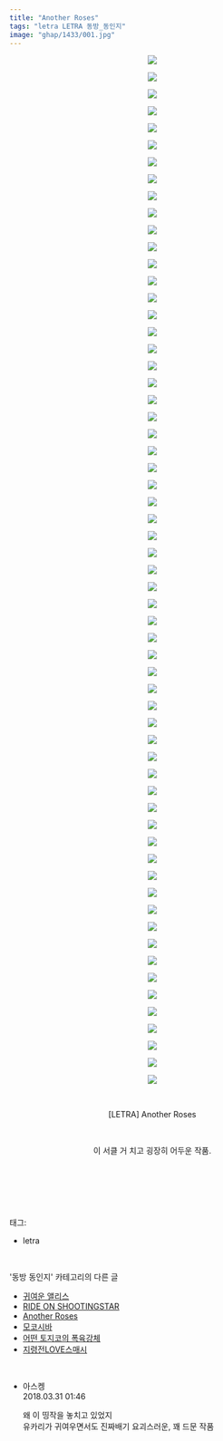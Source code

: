 ```yaml
---
title: "Another Roses"
tags: "letra LETRA 동방_동인지"
image: "ghap/1433/001.jpg"
---
```

<div class="article">
<p style="text-align: center; clear: none; float: none;"><img src="{{ site.nasurl }}/ghap/1433/001.jpg"/></p>
<p style="text-align: center; clear: none; float: none;"><img src="{{ site.nasurl }}/ghap/1433/002.jpg"/></p>
<p style="text-align: center; clear: none; float: none;"><img src="{{ site.nasurl }}/ghap/1433/003.jpg"/></p>
<p style="text-align: center; clear: none; float: none;"><img src="{{ site.nasurl }}/ghap/1433/004.jpg"/></p>
<p style="text-align: center; clear: none; float: none;"><img src="{{ site.nasurl }}/ghap/1433/005.jpg"/></p>
<p style="text-align: center; clear: none; float: none;"><img src="{{ site.nasurl }}/ghap/1433/006.jpg"/></p>
<p style="text-align: center; clear: none; float: none;"><img src="{{ site.nasurl }}/ghap/1433/007.jpg"/></p>
<p style="text-align: center; clear: none; float: none;"><img src="{{ site.nasurl }}/ghap/1433/008.jpg"/></p>
<p style="text-align: center; clear: none; float: none;"><img src="{{ site.nasurl }}/ghap/1433/009.jpg"/></p>
<p style="text-align: center; clear: none; float: none;"><img src="{{ site.nasurl }}/ghap/1433/010.jpg"/></p>
<p style="text-align: center; clear: none; float: none;"><img src="{{ site.nasurl }}/ghap/1433/011.jpg"/></p>
<p style="text-align: center; clear: none; float: none;"><img src="{{ site.nasurl }}/ghap/1433/012.jpg"/></p>
<p style="text-align: center; clear: none; float: none;"><img src="{{ site.nasurl }}/ghap/1433/013.jpg"/></p>
<p style="text-align: center; clear: none; float: none;"><img src="{{ site.nasurl }}/ghap/1433/014.jpg"/></p>
<p style="text-align: center; clear: none; float: none;"><img src="{{ site.nasurl }}/ghap/1433/015.jpg"/></p>
<p style="text-align: center; clear: none; float: none;"><img src="{{ site.nasurl }}/ghap/1433/016.jpg"/></p>
<p style="text-align: center; clear: none; float: none;"><img src="{{ site.nasurl }}/ghap/1433/017.jpg"/></p>
<p style="text-align: center; clear: none; float: none;"><img src="{{ site.nasurl }}/ghap/1433/018.jpg"/></p>
<p style="text-align: center; clear: none; float: none;"><img src="{{ site.nasurl }}/ghap/1433/019.jpg"/></p>
<p style="text-align: center; clear: none; float: none;"><img src="{{ site.nasurl }}/ghap/1433/020.jpg"/></p>
<p style="text-align: center; clear: none; float: none;"><img src="{{ site.nasurl }}/ghap/1433/021.jpg"/></p>
<p style="text-align: center; clear: none; float: none;"><img src="{{ site.nasurl }}/ghap/1433/022.jpg"/></p>
<p style="text-align: center; clear: none; float: none;"><img src="{{ site.nasurl }}/ghap/1433/023.jpg"/></p>
<p style="text-align: center; clear: none; float: none;"><img src="{{ site.nasurl }}/ghap/1433/024.jpg"/></p>
<p style="text-align: center; clear: none; float: none;"><img src="{{ site.nasurl }}/ghap/1433/025.jpg"/></p>
<p style="text-align: center; clear: none; float: none;"><img src="{{ site.nasurl }}/ghap/1433/026.jpg"/></p>
<p style="text-align: center; clear: none; float: none;"><img src="{{ site.nasurl }}/ghap/1433/027.jpg"/></p>
<p style="text-align: center; clear: none; float: none;"><img src="{{ site.nasurl }}/ghap/1433/028.jpg"/></p>
<p style="text-align: center; clear: none; float: none;"><img src="{{ site.nasurl }}/ghap/1433/029.jpg"/></p>
<p style="text-align: center; clear: none; float: none;"><img src="{{ site.nasurl }}/ghap/1433/030.jpg"/></p>
<p style="text-align: center; clear: none; float: none;"><img src="{{ site.nasurl }}/ghap/1433/031.jpg"/></p>
<p style="text-align: center; clear: none; float: none;"><img src="{{ site.nasurl }}/ghap/1433/032.jpg"/></p>
<p style="text-align: center; clear: none; float: none;"><img src="{{ site.nasurl }}/ghap/1433/033.jpg"/></p>
<p style="text-align: center; clear: none; float: none;"><img src="{{ site.nasurl }}/ghap/1433/034.jpg"/></p>
<p style="text-align: center; clear: none; float: none;"><img src="{{ site.nasurl }}/ghap/1433/035.jpg"/></p>
<p style="text-align: center; clear: none; float: none;"><img src="{{ site.nasurl }}/ghap/1433/036.jpg"/></p>
<p style="text-align: center; clear: none; float: none;"><img src="{{ site.nasurl }}/ghap/1433/037.jpg"/></p>
<p style="text-align: center; clear: none; float: none;"><img src="{{ site.nasurl }}/ghap/1433/038.jpg"/></p>
<p style="text-align: center; clear: none; float: none;"><img src="{{ site.nasurl }}/ghap/1433/039.jpg"/></p>
<p style="text-align: center; clear: none; float: none;"><img src="{{ site.nasurl }}/ghap/1433/040.jpg"/></p>
<p style="text-align: center; clear: none; float: none;"><img src="{{ site.nasurl }}/ghap/1433/041.jpg"/></p>
<p style="text-align: center; clear: none; float: none;"><img src="{{ site.nasurl }}/ghap/1433/042.jpg"/></p>
<p style="text-align: center; clear: none; float: none;"><img src="{{ site.nasurl }}/ghap/1433/043.jpg"/></p>
<p style="text-align: center; clear: none; float: none;"><img src="{{ site.nasurl }}/ghap/1433/044.jpg"/></p>
<p style="text-align: center; clear: none; float: none;"><img src="{{ site.nasurl }}/ghap/1433/045.jpg"/></p>
<p style="text-align: center; clear: none; float: none;"><img src="{{ site.nasurl }}/ghap/1433/046.jpg"/></p>
<p style="text-align: center; clear: none; float: none;"><img src="{{ site.nasurl }}/ghap/1433/047.jpg"/></p>
<p style="text-align: center; clear: none; float: none;"><img src="{{ site.nasurl }}/ghap/1433/048.jpg"/></p>
<p style="text-align: center; clear: none; float: none;"><img src="{{ site.nasurl }}/ghap/1433/049.jpg"/></p>
<p style="text-align: center; clear: none; float: none;"><img src="{{ site.nasurl }}/ghap/1433/050.jpg"/></p>
<p style="text-align: center; clear: none; float: none;"><img src="{{ site.nasurl }}/ghap/1433/051.jpg"/></p>
<p style="text-align: center; clear: none; float: none;"><img src="{{ site.nasurl }}/ghap/1433/052.jpg"/></p>
<p style="text-align: center; clear: none; float: none;"><img src="{{ site.nasurl }}/ghap/1433/053.jpg"/></p>
<p style="text-align: center; clear: none; float: none;"><img src="{{ site.nasurl }}/ghap/1433/054.jpg"/></p>
<p style="text-align: center; clear: none; float: none;"><img src="{{ site.nasurl }}/ghap/1433/055.jpg"/></p>
<p style="text-align: center; clear: none; float: none;"><img src="{{ site.nasurl }}/ghap/1433/056.jpg"/></p>
<p style="text-align: center; clear: none; float: none;"><img src="{{ site.nasurl }}/ghap/1433/057.jpg"/></p>
<p style="text-align: center; clear: none; float: none;"><img src="{{ site.nasurl }}/ghap/1433/058.jpg"/></p>
<p style="text-align: center; clear: none; float: none;"><img src="{{ site.nasurl }}/ghap/1433/059.jpg"/></p>
<p style="text-align: center; clear: none; float: none;"><img src="{{ site.nasurl }}/ghap/1433/060.jpg"/></p>
<p style="text-align: center; clear: none; float: none;"><img src="{{ site.nasurl }}/ghap/1433/061.jpg"/></p>
<p style="text-align: center; clear: none; float: none;"><br/></p>
<p style="text-align: center; clear: none; float: none;">[LETRA] Another Roses</p>
<p style="text-align: center; clear: none; float: none;"><br/></p>
<p style="text-align: center; clear: none; float: none;">이 서클 거 치고 굉장히 어두운 작품.</p>
<p style="text-align: center; clear: none; float: none;"><br/></p>
<p><br/></p>
</div><br/>
<div class="tagTrail">
<p>태그: </p>
<ul>
<li>letra</li>
</ul>
</div><br/>
<div class="another">
<p>'동방 동인지' 카테고리의 다른 글</p>
<ul>
<li><a href="/2016-08-08-ghap_1436">귀여운 앨리스</a></li>
<li><a href="/2016-08-08-ghap_1435">RIDE ON SHOOTINGSTAR</a></li>
<li><a href="/2016-08-08-ghap_1433">Another Roses</a></li>
<li><a href="/2016-08-08-ghap_1432">모코시바</a></li>
<li><a href="/2016-08-08-ghap_1431">어떤 토지코의 폭육강체</a></li>
<li><a href="/2016-08-08-ghap_1430">지령전LOVE스매시</a></li>
</ul>
</div><br/>
<div class="cb_module cb_fluid">
<div class="cb_wrt cb_profile">
<div class="comment">
<ul>
<li class="cb_thumb_off" id="comment15230624">
<div class="cb_comment_area">
<div class="cb_info_area">
<div class="cb_section">
<span class="cb_nick_name">아스켕</span>
</div>
<div class="cb_section">
<span class="cb_date">2018.03.31 01:46 </span>
</div>
</div>
<div class="cb_dsc_comment">
<p class="cb_dsc">
											왜 이 띵작을 놓치고 있었지<br/>
유카리가 귀여우면서도 진짜배기 요괴스러운, 꽤 드문 작품
										</p>
</div>
</div></li>
</ul>
</div>
</div><!-- commentList close -->
</div><br/>
